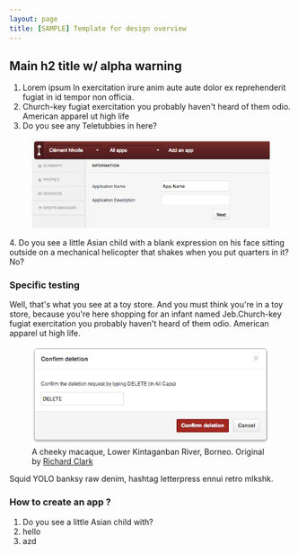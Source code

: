 ```yaml
---
layout: page
title: [SAMPLE] Template for design overview
---
```

## Main h2 title w/ alpha warning <span class="cc-alpha pull-right" title="Currently in Alpha version"></span>

1. Lorem ipsum In exercitation irure anim aute aute dolor ex reprehenderit fugiat in id tempor non officia.
2. Church-key fugiat exercitation you probably haven't heard of them odio. American apparel ut high life
3. Do you see any Teletubbies in here?
<figure class="cc-content-imglarge">
  <img src="/assets/images/screenshot.png"/>
</figure>
4. Do you see a little Asian child with a blank expression on his face sitting outside on a mechanical helicopter that shakes when you put quarters in it? No?

### Specific testing
Well, that's what you see at a toy store. And you must think you're in a toy store, because you're here shopping for an infant named Jeb.Church-key fugiat exercitation you probably haven't heard of them odio. American apparel ut high life.  

<figure class="cc-content-img">
  <a href="/assets/images/screenshot2.png"><img src="/assets/images/screenshot2.png"/></a>
  <figcaption>
  	A cheeky macaque, Lower Kintaganban River, Borneo. Original by 
  	<a href="http://www.flickr.com/photos/rclark/">Richard Clark</a>
  </figcaption>
</figure>

Squid YOLO banksy raw denim, hashtag letterpress ennui retro mlkshk.

### How to create an app ?

1. Do you see a little Asian child with?
2. hello
3. azd